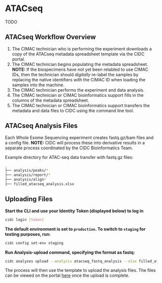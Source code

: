 # ATACseq

TODO

## ATACseq Workflow Overview

1. The CIMAC technician who is performing the experiment downloads a copy of the ATACseq metadata spreadsheet template via the CIDC portal.
2. The CIMAC technician begins populating the metadata spreadsheet. **NOTE:** If the biospecimens have not yet been relabled to use CIMAC IDs, then the technician should *digitally* re-label the samples by replacing the native identifiers with the CIMAC ID when loading the samples into the machine.
3. The CIMAC technician performs the experiment and data analysis.
4. The CIMAC technician or CIMAC bioinformatics support fills in the columns of the metadata spreadsheet.
5. The CIMAC technician or CIMAC bioinformatics support transfers the metadata and data files to CIDC using the command line tool.

## ATACseq Analysis Files

Each Whole Exome Sequencing experiment creates fastq.gz/bam files and a config file. **NOTE:** CIDC will process these into derivative results in a separate process coordinated by the CIDC Bioinformatics Team.

Example directory for ATAC-seq data transfer with fastq.gz files:

```bash
.
├── analysis/peaks/*
├── analysis/report/*
├── analysis/align*
├── filled_atacseq_analysis.xlsx
```

## Uploading Files

**Start the CLI and use your Identity Token (displayed below) to log in**

```bash
cidc login [token]
```

**The default environment is set to `production`. To switch to `staging` for testing purposes, run:**

```bash
cidc config set-env staging
```

**Run Analysis-upload command, specifying the format as fastq:**

```bash
cidc analyses upload --analysis atacseq_fastq_analysis --xlsx filled_atacseq_analysis.xlsx
```

The process will then use the template to upload the analysis files. The files can be viewed on the portal [here](https://stagingportal.cimac-network.org/browse-files) once the upload is complete.
